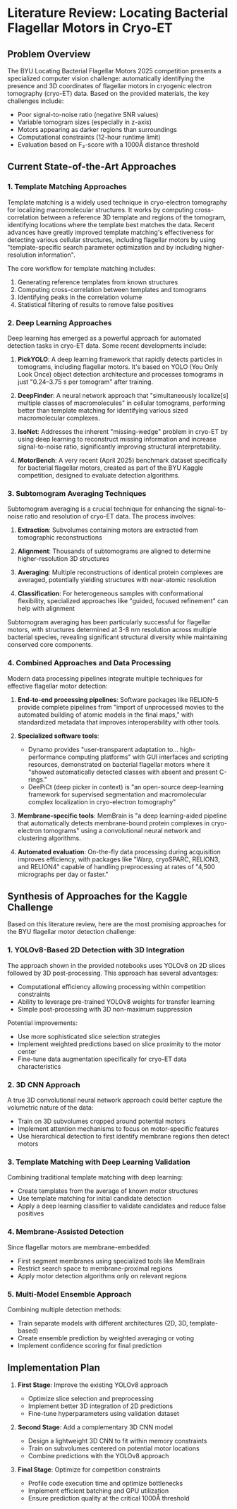 # Literature Review: Locating Bacterial Flagellar Motors in Cryo-ET

## Problem Overview

The BYU Locating Bacterial Flagellar Motors 2025 competition presents a specialized computer vision challenge: automatically identifying the presence and 3D coordinates of flagellar motors in cryogenic electron tomography (cryo-ET) data. Based on the provided materials, the key challenges include:

- Poor signal-to-noise ratio (negative SNR values)
- Variable tomogram sizes (especially in z-axis)
- Motors appearing as darker regions than surroundings
- Computational constraints (12-hour runtime limit)
- Evaluation based on F₂-score with a 1000Å distance threshold

## Current State-of-the-Art Approaches

### 1. Template Matching Approaches

Template matching is a widely used technique in cryo-electron tomography for localizing macromolecular structures. It works by computing cross-correlation between a reference 3D template and regions of the tomogram, identifying locations where the template best matches the data. Recent advances have greatly improved template matching's effectiveness for detecting various cellular structures, including flagellar motors by using "template-specific search parameter optimization and by including higher-resolution information".

The core workflow for template matching includes:
1. Generating reference templates from known structures
2. Computing cross-correlation between templates and tomograms
3. Identifying peaks in the correlation volume
4. Statistical filtering of results to remove false positives

### 2. Deep Learning Approaches

Deep learning has emerged as a powerful approach for automated detection tasks in cryo-ET data. Some recent developments include:

1. **PickYOLO**: A deep learning framework that rapidly detects particles in tomograms, including flagellar motors. It's based on YOLO (You Only Look Once) object detection architecture and processes tomograms in just "0.24–3.75 s per tomogram" after training.

2. **DeepFinder**: A neural network approach that "simultaneously localize[s] multiple classes of macromolecules" in cellular tomograms, performing better than template matching for identifying various sized macromolecular complexes.

3. **IsoNet**: Addresses the inherent "missing-wedge" problem in cryo-ET by using deep learning to reconstruct missing information and increase signal-to-noise ratio, significantly improving structural interpretability.

4. **MotorBench**: A very recent (April 2025) benchmark dataset specifically for bacterial flagellar motors, created as part of the BYU Kaggle competition, designed to evaluate detection algorithms.

### 3. Subtomogram Averaging Techniques

Subtomogram averaging is a crucial technique for enhancing the signal-to-noise ratio and resolution of cryo-ET data. The process involves:

1. **Extraction**: Subvolumes containing motors are extracted from tomographic reconstructions

2. **Alignment**: Thousands of subtomograms are aligned to determine higher-resolution 3D structures

3. **Averaging**: Multiple reconstructions of identical protein complexes are averaged, potentially yielding structures with near-atomic resolution

4. **Classification**: For heterogeneous samples with conformational flexibility, specialized approaches like "guided, focused refinement" can help with alignment

Subtomogram averaging has been particularly successful for flagellar motors, with structures determined at 3-8 nm resolution across multiple bacterial species, revealing significant structural diversity while maintaining conserved core components.

### 4. Combined Approaches and Data Processing

Modern data processing pipelines integrate multiple techniques for effective flagellar motor detection:

1. **End-to-end processing pipelines**: Software packages like RELION-5 provide complete pipelines from "import of unprocessed movies to the automated building of atomic models in the final maps," with standardized metadata that improves interoperability with other tools.

2. **Specialized software tools**: 
   - Dynamo provides "user-transparent adaptation to... high-performance computing platforms" with GUI interfaces and scripting resources, demonstrated on bacterial flagellar motors where it "showed automatically detected classes with absent and present C-rings."
   - DeePiCt (deep picker in context) is "an open-source deep-learning framework for supervised segmentation and macromolecular complex localization in cryo-electron tomography"

3. **Membrane-specific tools**: MemBrain is "a deep learning-aided pipeline that automatically detects membrane-bound protein complexes in cryo-electron tomograms" using a convolutional neural network and clustering algorithms.

4. **Automated evaluation**: On-the-fly data processing during acquisition improves efficiency, with packages like "Warp, cryoSPARC, RELION3, and RELION4" capable of handling preprocessing at rates of "4,500 micrographs per day or faster."

## Synthesis of Approaches for the Kaggle Challenge

Based on this literature review, here are the most promising approaches for the BYU flagellar motor detection challenge:

### 1. YOLOv8-Based 2D Detection with 3D Integration

The approach shown in the provided notebooks uses YOLOv8 on 2D slices followed by 3D post-processing. This approach has several advantages:
- Computational efficiency allowing processing within competition constraints
- Ability to leverage pre-trained YOLOv8 weights for transfer learning
- Simple post-processing with 3D non-maximum suppression

Potential improvements:
- Use more sophisticated slice selection strategies
- Implement weighted predictions based on slice proximity to the motor center
- Fine-tune data augmentation specifically for cryo-ET data characteristics

### 2. 3D CNN Approach

A true 3D convolutional neural network approach could better capture the volumetric nature of the data:
- Train on 3D subvolumes cropped around potential motors
- Implement attention mechanisms to focus on motor-specific features
- Use hierarchical detection to first identify membrane regions then detect motors

### 3. Template Matching with Deep Learning Validation

Combining traditional template matching with deep learning:
- Create templates from the average of known motor structures
- Use template matching for initial candidate detection
- Apply a deep learning classifier to validate candidates and reduce false positives

### 4. Membrane-Assisted Detection

Since flagellar motors are membrane-embedded:
- First segment membranes using specialized tools like MemBrain
- Restrict search space to membrane-proximal regions
- Apply motor detection algorithms only on relevant regions

### 5. Multi-Model Ensemble Approach

Combining multiple detection methods:
- Train separate models with different architectures (2D, 3D, template-based)
- Create ensemble prediction by weighted averaging or voting
- Implement confidence scoring for final prediction

## Implementation Plan

1. **First Stage**: Improve the existing YOLOv8 approach
   - Optimize slice selection and preprocessing
   - Implement better 3D integration of 2D predictions
   - Fine-tune hyperparameters using validation dataset

2. **Second Stage**: Add a complementary 3D CNN model
   - Design a lightweight 3D CNN to fit within memory constraints
   - Train on subvolumes centered on potential motor locations
   - Combine predictions with the YOLOv8 approach

3. **Final Stage**: Optimize for competition constraints
   - Profile code execution time and optimize bottlenecks
   - Implement efficient batching and GPU utilization
   - Ensure prediction quality at the critical 1000Å threshold